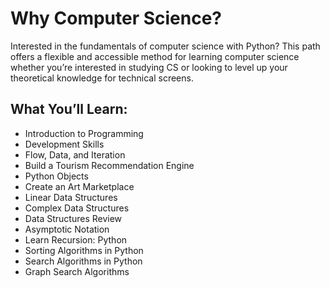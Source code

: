 # Why Computer Science?
Interested in the fundamentals of computer science with Python? This path offers a flexible and accessible method for learning computer science whether you’re interested in studying CS or looking to level up your theoretical knowledge for technical screens.

## What You’ll Learn:
* Introduction to Programming
* Development Skills
* Flow, Data, and Iteration
* Build a Tourism Recommendation Engine
* Python Objects
* Create an Art Marketplace
* Linear Data Structures
* Complex Data Structures
* Data Structures Review
* Asymptotic Notation
* Learn Recursion: Python
* Sorting Algorithms in Python
* Search Algorithms in Python
* Graph Search Algorithms